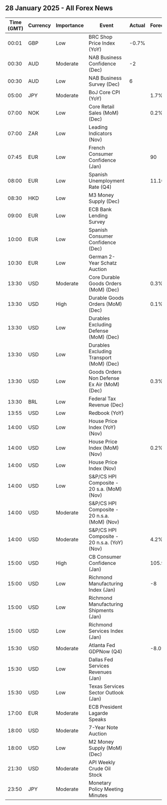 ## 28 January 2025 - All Forex News

| Time (GMT) | Currency | Importance | Event | Actual | Forecast | Previous |
|------|----------|------------|-------|--------|----------|----------|
| 00:01 | GBP | Low | BRC Shop Price Index (YoY) | -0.7% |  | -1.0% |
| 00:30 | AUD | Moderate | NAB Business Confidence (Dec) | -2 |  | -3 |
| 00:30 | AUD | Low | NAB Business Survey (Dec) | 6 |  | 2 |
| 05:00 | JPY | Moderate | BoJ Core CPI (YoY) |  | 1.7% | 1.7% |
| 07:00 | NOK | Low | Core Retail Sales (MoM) (Dec) |  | 0.2% | 0.3% |
| 07:00 | ZAR | Low | Leading Indicators (Nov) |  |  | 114.00% |
| 07:45 | EUR | Low | French Consumer Confidence (Jan) |  | 90 | 89 |
| 08:00 | EUR | Low | Spanish Unemployment Rate (Q4) |  | 11.10% | 11.21% |
| 08:30 | HKD | Low | M3 Money Supply (Dec) |  |  | 2.4% |
| 09:00 | EUR | Low | ECB Bank Lending Survey |  |  |  |
| 10:00 | EUR | Low | Spanish Consumer Confidence (Dec) |  |  | 80.6 |
| 10:30 | EUR | Low | German 2-Year Schatz Auction |  |  | 2.180% |
| 13:30 | USD | Moderate | Core Durable Goods Orders (MoM) (Dec) |  | 0.3% | -0.2% |
| 13:30 | USD | High | Durable Goods Orders (MoM) (Dec) |  | 0.1% | -1.2% |
| 13:30 | USD | Low | Durables Excluding Defense (MoM) (Dec) |  |  | -0.4% |
| 13:30 | USD | Low | Durables Excluding Transport (MoM) (Dec) |  |  | -0.2% |
| 13:30 | USD | Low | Goods Orders Non Defense Ex Air (MoM) (Dec) |  | 0.3% | 0.4% |
| 13:30 | BRL | Low | Federal Tax Revenue (Dec) |  |  | 209.22B |
| 13:55 | USD | Low | Redbook (YoY) |  |  | 4.5% |
| 14:00 | USD | Low | House Price Index (YoY) (Nov) |  |  | 4.5% |
| 14:00 | USD | Low | House Price Index (MoM) (Nov) |  | 0.2% | 0.4% |
| 14:00 | USD | Low | House Price Index (Nov) |  |  | 432.3 |
| 14:00 | USD | Low | S&P/CS HPI Composite - 20 s.a. (MoM) (Nov) |  |  | 0.3% |
| 14:00 | USD | Moderate | S&P/CS HPI Composite - 20 n.s.a. (MoM) (Nov) |  |  | -0.2% |
| 14:00 | USD | Moderate | S&P/CS HPI Composite - 20 n.s.a. (YoY) (Nov) |  | 4.2% | 4.2% |
| 15:00 | USD | High | CB Consumer Confidence (Jan) |  | 105.9 | 104.7 |
| 15:00 | USD | Low | Richmond Manufacturing Index (Jan) |  | -8 | -10 |
| 15:00 | USD | Low | Richmond Manufacturing Shipments (Jan) |  |  | -11 |
| 15:00 | USD | Low | Richmond Services Index (Jan) |  |  | 23 |
| 15:30 | USD | Moderate | Atlanta Fed GDPNow (Q4) |  | -8.0% | 3.0% |
| 15:30 | USD | Low | Dallas Fed Services Revenues (Jan) |  |  | 13.8 |
| 15:30 | USD | Low | Texas Services Sector Outlook (Jan) |  |  | 9.6 |
| 17:00 | EUR | Moderate | ECB President Lagarde Speaks |  |  |  |
| 18:00 | USD | Moderate | 7-Year Note Auction |  |  | 4.532% |
| 18:00 | USD | Low | M2 Money Supply (MoM) (Dec) |  |  | 21.45T |
| 21:30 | USD | Moderate | API Weekly Crude Oil Stock |  |  | 1.000M |
| 23:50 | JPY | Moderate | Monetary Policy Meeting Minutes |  |  |  |
